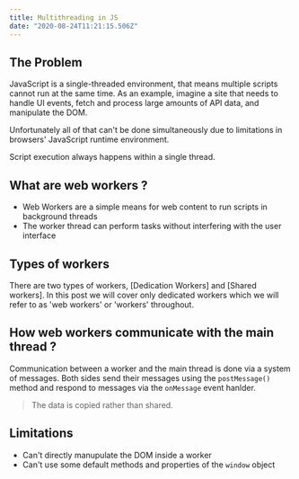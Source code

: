 ```yaml
---
title: Multithreading in JS
date: "2020-08-24T11:21:15.506Z"
---
```


## The Problem
JavaScript is a single-threaded environment, that means multiple scripts cannot run at the same time. As an example, imagine a site that needs to handle UI events, fetch and process large amounts of API data, and manipulate the DOM.

Unfortunately all of that can't be done simultaneously due to limitations in browsers' JavaScript runtime environment. 

Script execution always happens within a single thread.

## What are web workers ?
- Web Workers are a simple means for web content to run scripts in background threads
- The worker thread can perform tasks without interfering with the user interface

## Types of workers
There are two types of workers, [Dedication Workers] and [Shared workers]. In this post we will cover only dedicated workers which we will refer to as 'web workers' or 'workers' throughout.

## How web workers communicate with the main thread ?
Communication between a worker and the main thread is done via a system of messages.
Both sides send their messages using the `postMessage()` method and respond to messages via the `onMessage` event hanlder.

> The data is copied rather than shared.

## Limitations 
- Can't directly manupulate the DOM inside a worker
- Can't use some default methods and properties of the `window` object